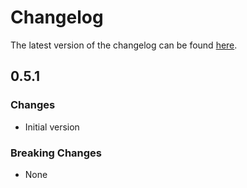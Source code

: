 # Changelog

The latest version of the changelog can be found [here](https://github.com/Azure/bicep-registry-modules/blob/main/avm/res/network/network-security-group/CHANGELOG.md).

## 0.5.1

### Changes

- Initial version

### Breaking Changes

- None
